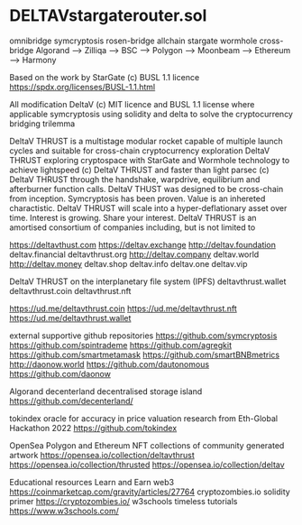 # DELTAVstargaterouter.sol
omnibridge symcryptosis rosen-bridge allchain stargate wormhole cross-bridge
Algorand --> Zilliqa --> BSC --> Polygon --> Moonbeam --> Ethereum --> Harmony

Based on the work by StarGate (c) BUSL 1.1 licence
https://spdx.org/licenses/BUSL-1.1.html

All modification DeltaV (c) MIT licence and BUSL 1.1 license where applicable
symcryptosis using solidity and delta to solve the cryptocurrency bridging trilemma

DeltaV THRUST is a multistage modular rocket capable of multiple launch cycles and suitable for cross-chain cryptocurrency exploration
DeltaV THRUST exploring cryptospace with StarGate and Wormhole technology to achieve lightspeed (c) DeltaV THRUST and faster than light parsec (c) DeltaV THRUST through the handshake, warpdrive, equilibrium and afterburner function calls. DeltaV THUST was designed to be cross-chain from inception. Symcryptosis has been proven. Value is an inhereted charactistic. DeltaV THRUST will scale into a hyper-deflationary asset over time. Interest is growing. Share your interest. DeltaV THRUST is an amortised consortium of companies including, but is not limited to

https://deltavthust.com
https://deltav.exchange
http://deltav.foundation
deltav.financial
deltavthrust.org
http://deltav.company
deltav.world
http://deltav.money
deltav.shop
deltav.info
deltav.one
deltav.vip

DeltaV THRUST on the interplanetary file system (IPFS)
deltavthrust.wallet
deltavthrust.coin
deltavthrust.nft

https://ud.me/deltavthrust.coin
https://ud.me/deltavthrust.nft
https://ud.me/deltavthrust.wallet

external supportive github repositories
https://github.com/symcryptosis
https://github.com/spintrademe
https://github.com/agregkit
https://github.com/smartmetamask
https://github.com/smartBNBmetrics
http://daonow.world
https://github.com/dautonomous
https://github.com/daonow


Algorand decenterland decentralised storage island
https://github.com/decenterland/

tokindex oracle for accuracy in price valuation research from Eth-Global Hackathon 2022
https://github.com/tokindex

OpenSea Polygon and Ethereum NFT collections of community generated artwork
https://opensea.io/collection/deltavthrust
https://opensea.io/collection/thrusted
https://opensea.io/collection/deltav


Educational resources
Learn and Earn web3
https://coinmarketcap.com/gravity/articles/27764
cryptozombies.io solidity primer
https://cryptozombies.io/
w3schools timeless tutorials
https://www.w3schools.com/
